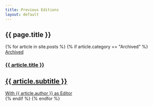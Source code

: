 ```yaml
---
title: Previous Editions
layout: default
---
```



<section class="grid container all-stories">
	<div class="col max-width">
		<h1 class="section-header">{{ page.title }}</h1>
	</div>
	{% for article in site.posts %}
		{% if article.category == "Archived" %}
			<article class="article">
				<div class="col two-third no-right">
					<a class="permalink" href="{{ article.PDFurl }}">
						<span class="article-type">Archived</span>
						<h1 class="article-headline">{{ article.title }}</h1>
						<h2 class="article-subhead">{{ article.subtitle }}</h2>
						<span class="article-byline">With {{ article.author }} as Editor</span>
					</a>
				</div>
			</article>
		{% endif %}
	{% endfor %}
</section>
